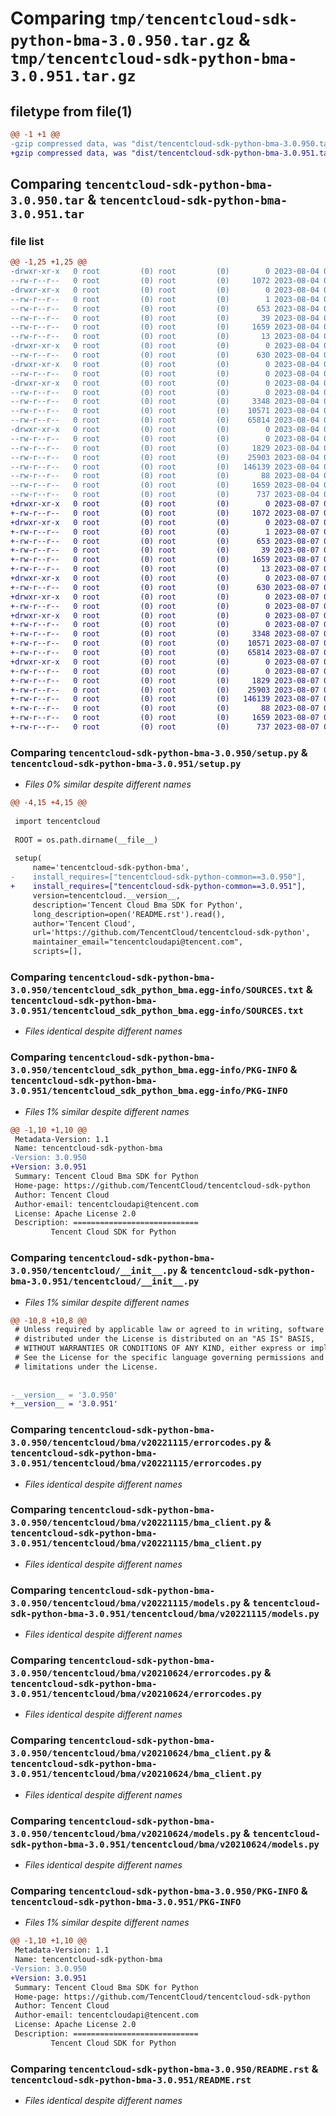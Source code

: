 # Comparing `tmp/tencentcloud-sdk-python-bma-3.0.950.tar.gz` & `tmp/tencentcloud-sdk-python-bma-3.0.951.tar.gz`

## filetype from file(1)

```diff
@@ -1 +1 @@
-gzip compressed data, was "dist/tencentcloud-sdk-python-bma-3.0.950.tar", last modified: Fri Aug  4 00:20:15 2023, max compression
+gzip compressed data, was "dist/tencentcloud-sdk-python-bma-3.0.951.tar", last modified: Mon Aug  7 00:19:59 2023, max compression
```

## Comparing `tencentcloud-sdk-python-bma-3.0.950.tar` & `tencentcloud-sdk-python-bma-3.0.951.tar`

### file list

```diff
@@ -1,25 +1,25 @@
-drwxr-xr-x   0 root         (0) root         (0)        0 2023-08-04 00:20:15.000000 tencentcloud-sdk-python-bma-3.0.950/
--rw-r--r--   0 root         (0) root         (0)     1072 2023-08-04 00:20:15.000000 tencentcloud-sdk-python-bma-3.0.950/setup.py
-drwxr-xr-x   0 root         (0) root         (0)        0 2023-08-04 00:20:15.000000 tencentcloud-sdk-python-bma-3.0.950/tencentcloud_sdk_python_bma.egg-info/
--rw-r--r--   0 root         (0) root         (0)        1 2023-08-04 00:20:15.000000 tencentcloud-sdk-python-bma-3.0.950/tencentcloud_sdk_python_bma.egg-info/dependency_links.txt
--rw-r--r--   0 root         (0) root         (0)      653 2023-08-04 00:20:15.000000 tencentcloud-sdk-python-bma-3.0.950/tencentcloud_sdk_python_bma.egg-info/SOURCES.txt
--rw-r--r--   0 root         (0) root         (0)       39 2023-08-04 00:20:15.000000 tencentcloud-sdk-python-bma-3.0.950/tencentcloud_sdk_python_bma.egg-info/requires.txt
--rw-r--r--   0 root         (0) root         (0)     1659 2023-08-04 00:20:15.000000 tencentcloud-sdk-python-bma-3.0.950/tencentcloud_sdk_python_bma.egg-info/PKG-INFO
--rw-r--r--   0 root         (0) root         (0)       13 2023-08-04 00:20:15.000000 tencentcloud-sdk-python-bma-3.0.950/tencentcloud_sdk_python_bma.egg-info/top_level.txt
-drwxr-xr-x   0 root         (0) root         (0)        0 2023-08-04 00:20:15.000000 tencentcloud-sdk-python-bma-3.0.950/tencentcloud/
--rw-r--r--   0 root         (0) root         (0)      630 2023-08-04 00:20:15.000000 tencentcloud-sdk-python-bma-3.0.950/tencentcloud/__init__.py
-drwxr-xr-x   0 root         (0) root         (0)        0 2023-08-04 00:20:15.000000 tencentcloud-sdk-python-bma-3.0.950/tencentcloud/bma/
--rw-r--r--   0 root         (0) root         (0)        0 2023-08-04 00:20:15.000000 tencentcloud-sdk-python-bma-3.0.950/tencentcloud/bma/__init__.py
-drwxr-xr-x   0 root         (0) root         (0)        0 2023-08-04 00:20:15.000000 tencentcloud-sdk-python-bma-3.0.950/tencentcloud/bma/v20221115/
--rw-r--r--   0 root         (0) root         (0)        0 2023-08-04 00:20:15.000000 tencentcloud-sdk-python-bma-3.0.950/tencentcloud/bma/v20221115/__init__.py
--rw-r--r--   0 root         (0) root         (0)     3348 2023-08-04 00:20:15.000000 tencentcloud-sdk-python-bma-3.0.950/tencentcloud/bma/v20221115/errorcodes.py
--rw-r--r--   0 root         (0) root         (0)    10571 2023-08-04 00:20:15.000000 tencentcloud-sdk-python-bma-3.0.950/tencentcloud/bma/v20221115/bma_client.py
--rw-r--r--   0 root         (0) root         (0)    65814 2023-08-04 00:20:15.000000 tencentcloud-sdk-python-bma-3.0.950/tencentcloud/bma/v20221115/models.py
-drwxr-xr-x   0 root         (0) root         (0)        0 2023-08-04 00:20:15.000000 tencentcloud-sdk-python-bma-3.0.950/tencentcloud/bma/v20210624/
--rw-r--r--   0 root         (0) root         (0)        0 2023-08-04 00:20:15.000000 tencentcloud-sdk-python-bma-3.0.950/tencentcloud/bma/v20210624/__init__.py
--rw-r--r--   0 root         (0) root         (0)     1829 2023-08-04 00:20:15.000000 tencentcloud-sdk-python-bma-3.0.950/tencentcloud/bma/v20210624/errorcodes.py
--rw-r--r--   0 root         (0) root         (0)    25903 2023-08-04 00:20:15.000000 tencentcloud-sdk-python-bma-3.0.950/tencentcloud/bma/v20210624/bma_client.py
--rw-r--r--   0 root         (0) root         (0)   146139 2023-08-04 00:20:15.000000 tencentcloud-sdk-python-bma-3.0.950/tencentcloud/bma/v20210624/models.py
--rw-r--r--   0 root         (0) root         (0)       88 2023-08-04 00:20:15.000000 tencentcloud-sdk-python-bma-3.0.950/setup.cfg
--rw-r--r--   0 root         (0) root         (0)     1659 2023-08-04 00:20:15.000000 tencentcloud-sdk-python-bma-3.0.950/PKG-INFO
--rw-r--r--   0 root         (0) root         (0)      737 2023-08-04 00:20:15.000000 tencentcloud-sdk-python-bma-3.0.950/README.rst
+drwxr-xr-x   0 root         (0) root         (0)        0 2023-08-07 00:19:59.000000 tencentcloud-sdk-python-bma-3.0.951/
+-rw-r--r--   0 root         (0) root         (0)     1072 2023-08-07 00:19:59.000000 tencentcloud-sdk-python-bma-3.0.951/setup.py
+drwxr-xr-x   0 root         (0) root         (0)        0 2023-08-07 00:19:59.000000 tencentcloud-sdk-python-bma-3.0.951/tencentcloud_sdk_python_bma.egg-info/
+-rw-r--r--   0 root         (0) root         (0)        1 2023-08-07 00:19:59.000000 tencentcloud-sdk-python-bma-3.0.951/tencentcloud_sdk_python_bma.egg-info/dependency_links.txt
+-rw-r--r--   0 root         (0) root         (0)      653 2023-08-07 00:19:59.000000 tencentcloud-sdk-python-bma-3.0.951/tencentcloud_sdk_python_bma.egg-info/SOURCES.txt
+-rw-r--r--   0 root         (0) root         (0)       39 2023-08-07 00:19:59.000000 tencentcloud-sdk-python-bma-3.0.951/tencentcloud_sdk_python_bma.egg-info/requires.txt
+-rw-r--r--   0 root         (0) root         (0)     1659 2023-08-07 00:19:59.000000 tencentcloud-sdk-python-bma-3.0.951/tencentcloud_sdk_python_bma.egg-info/PKG-INFO
+-rw-r--r--   0 root         (0) root         (0)       13 2023-08-07 00:19:59.000000 tencentcloud-sdk-python-bma-3.0.951/tencentcloud_sdk_python_bma.egg-info/top_level.txt
+drwxr-xr-x   0 root         (0) root         (0)        0 2023-08-07 00:19:59.000000 tencentcloud-sdk-python-bma-3.0.951/tencentcloud/
+-rw-r--r--   0 root         (0) root         (0)      630 2023-08-07 00:19:59.000000 tencentcloud-sdk-python-bma-3.0.951/tencentcloud/__init__.py
+drwxr-xr-x   0 root         (0) root         (0)        0 2023-08-07 00:19:59.000000 tencentcloud-sdk-python-bma-3.0.951/tencentcloud/bma/
+-rw-r--r--   0 root         (0) root         (0)        0 2023-08-07 00:19:59.000000 tencentcloud-sdk-python-bma-3.0.951/tencentcloud/bma/__init__.py
+drwxr-xr-x   0 root         (0) root         (0)        0 2023-08-07 00:19:59.000000 tencentcloud-sdk-python-bma-3.0.951/tencentcloud/bma/v20221115/
+-rw-r--r--   0 root         (0) root         (0)        0 2023-08-07 00:19:59.000000 tencentcloud-sdk-python-bma-3.0.951/tencentcloud/bma/v20221115/__init__.py
+-rw-r--r--   0 root         (0) root         (0)     3348 2023-08-07 00:19:59.000000 tencentcloud-sdk-python-bma-3.0.951/tencentcloud/bma/v20221115/errorcodes.py
+-rw-r--r--   0 root         (0) root         (0)    10571 2023-08-07 00:19:59.000000 tencentcloud-sdk-python-bma-3.0.951/tencentcloud/bma/v20221115/bma_client.py
+-rw-r--r--   0 root         (0) root         (0)    65814 2023-08-07 00:19:59.000000 tencentcloud-sdk-python-bma-3.0.951/tencentcloud/bma/v20221115/models.py
+drwxr-xr-x   0 root         (0) root         (0)        0 2023-08-07 00:19:59.000000 tencentcloud-sdk-python-bma-3.0.951/tencentcloud/bma/v20210624/
+-rw-r--r--   0 root         (0) root         (0)        0 2023-08-07 00:19:59.000000 tencentcloud-sdk-python-bma-3.0.951/tencentcloud/bma/v20210624/__init__.py
+-rw-r--r--   0 root         (0) root         (0)     1829 2023-08-07 00:19:59.000000 tencentcloud-sdk-python-bma-3.0.951/tencentcloud/bma/v20210624/errorcodes.py
+-rw-r--r--   0 root         (0) root         (0)    25903 2023-08-07 00:19:59.000000 tencentcloud-sdk-python-bma-3.0.951/tencentcloud/bma/v20210624/bma_client.py
+-rw-r--r--   0 root         (0) root         (0)   146139 2023-08-07 00:19:59.000000 tencentcloud-sdk-python-bma-3.0.951/tencentcloud/bma/v20210624/models.py
+-rw-r--r--   0 root         (0) root         (0)       88 2023-08-07 00:19:59.000000 tencentcloud-sdk-python-bma-3.0.951/setup.cfg
+-rw-r--r--   0 root         (0) root         (0)     1659 2023-08-07 00:19:59.000000 tencentcloud-sdk-python-bma-3.0.951/PKG-INFO
+-rw-r--r--   0 root         (0) root         (0)      737 2023-08-07 00:19:59.000000 tencentcloud-sdk-python-bma-3.0.951/README.rst
```

### Comparing `tencentcloud-sdk-python-bma-3.0.950/setup.py` & `tencentcloud-sdk-python-bma-3.0.951/setup.py`

 * *Files 0% similar despite different names*

```diff
@@ -4,15 +4,15 @@
 
 import tencentcloud
 
 ROOT = os.path.dirname(__file__)
 
 setup(
     name='tencentcloud-sdk-python-bma',
-    install_requires=["tencentcloud-sdk-python-common==3.0.950"],
+    install_requires=["tencentcloud-sdk-python-common==3.0.951"],
     version=tencentcloud.__version__,
     description='Tencent Cloud Bma SDK for Python',
     long_description=open('README.rst').read(),
     author='Tencent Cloud',
     url='https://github.com/TencentCloud/tencentcloud-sdk-python',
     maintainer_email="tencentcloudapi@tencent.com",
     scripts=[],
```

### Comparing `tencentcloud-sdk-python-bma-3.0.950/tencentcloud_sdk_python_bma.egg-info/SOURCES.txt` & `tencentcloud-sdk-python-bma-3.0.951/tencentcloud_sdk_python_bma.egg-info/SOURCES.txt`

 * *Files identical despite different names*

### Comparing `tencentcloud-sdk-python-bma-3.0.950/tencentcloud_sdk_python_bma.egg-info/PKG-INFO` & `tencentcloud-sdk-python-bma-3.0.951/tencentcloud_sdk_python_bma.egg-info/PKG-INFO`

 * *Files 1% similar despite different names*

```diff
@@ -1,10 +1,10 @@
 Metadata-Version: 1.1
 Name: tencentcloud-sdk-python-bma
-Version: 3.0.950
+Version: 3.0.951
 Summary: Tencent Cloud Bma SDK for Python
 Home-page: https://github.com/TencentCloud/tencentcloud-sdk-python
 Author: Tencent Cloud
 Author-email: tencentcloudapi@tencent.com
 License: Apache License 2.0
 Description: ============================
         Tencent Cloud SDK for Python
```

### Comparing `tencentcloud-sdk-python-bma-3.0.950/tencentcloud/__init__.py` & `tencentcloud-sdk-python-bma-3.0.951/tencentcloud/__init__.py`

 * *Files 1% similar despite different names*

```diff
@@ -10,8 +10,8 @@
 # Unless required by applicable law or agreed to in writing, software
 # distributed under the License is distributed on an "AS IS" BASIS,
 # WITHOUT WARRANTIES OR CONDITIONS OF ANY KIND, either express or implied.
 # See the License for the specific language governing permissions and
 # limitations under the License.
 
 
-__version__ = '3.0.950'
+__version__ = '3.0.951'
```

### Comparing `tencentcloud-sdk-python-bma-3.0.950/tencentcloud/bma/v20221115/errorcodes.py` & `tencentcloud-sdk-python-bma-3.0.951/tencentcloud/bma/v20221115/errorcodes.py`

 * *Files identical despite different names*

### Comparing `tencentcloud-sdk-python-bma-3.0.950/tencentcloud/bma/v20221115/bma_client.py` & `tencentcloud-sdk-python-bma-3.0.951/tencentcloud/bma/v20221115/bma_client.py`

 * *Files identical despite different names*

### Comparing `tencentcloud-sdk-python-bma-3.0.950/tencentcloud/bma/v20221115/models.py` & `tencentcloud-sdk-python-bma-3.0.951/tencentcloud/bma/v20221115/models.py`

 * *Files identical despite different names*

### Comparing `tencentcloud-sdk-python-bma-3.0.950/tencentcloud/bma/v20210624/errorcodes.py` & `tencentcloud-sdk-python-bma-3.0.951/tencentcloud/bma/v20210624/errorcodes.py`

 * *Files identical despite different names*

### Comparing `tencentcloud-sdk-python-bma-3.0.950/tencentcloud/bma/v20210624/bma_client.py` & `tencentcloud-sdk-python-bma-3.0.951/tencentcloud/bma/v20210624/bma_client.py`

 * *Files identical despite different names*

### Comparing `tencentcloud-sdk-python-bma-3.0.950/tencentcloud/bma/v20210624/models.py` & `tencentcloud-sdk-python-bma-3.0.951/tencentcloud/bma/v20210624/models.py`

 * *Files identical despite different names*

### Comparing `tencentcloud-sdk-python-bma-3.0.950/PKG-INFO` & `tencentcloud-sdk-python-bma-3.0.951/PKG-INFO`

 * *Files 1% similar despite different names*

```diff
@@ -1,10 +1,10 @@
 Metadata-Version: 1.1
 Name: tencentcloud-sdk-python-bma
-Version: 3.0.950
+Version: 3.0.951
 Summary: Tencent Cloud Bma SDK for Python
 Home-page: https://github.com/TencentCloud/tencentcloud-sdk-python
 Author: Tencent Cloud
 Author-email: tencentcloudapi@tencent.com
 License: Apache License 2.0
 Description: ============================
         Tencent Cloud SDK for Python
```

### Comparing `tencentcloud-sdk-python-bma-3.0.950/README.rst` & `tencentcloud-sdk-python-bma-3.0.951/README.rst`

 * *Files identical despite different names*

